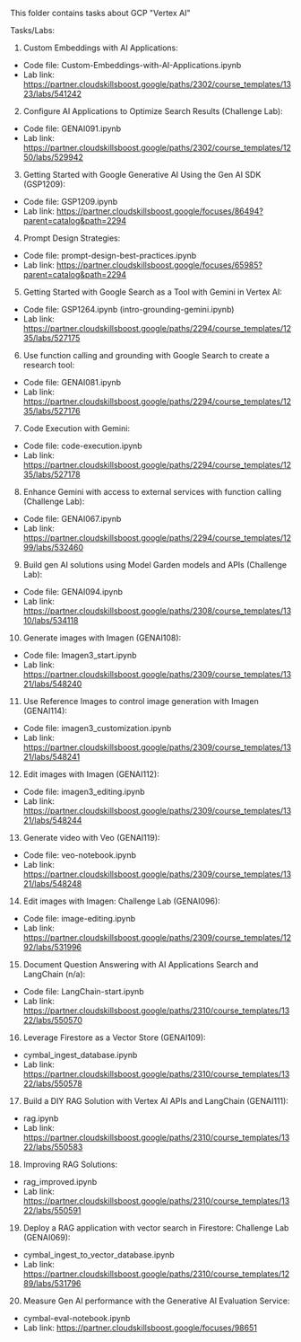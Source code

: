 This folder contains tasks about GCP "Vertex AI"

Tasks/Labs:
 
1. Custom Embeddings with AI Applications:
  - Code file: Custom-Embeddings-with-AI-Applications.ipynb
  - Lab link: https://partner.cloudskillsboost.google/paths/2302/course_templates/1323/labs/541242

2. Configure AI Applications to Optimize Search Results (Challenge Lab):
  - Code file: GENAI091.ipynb
  - Lab link: https://partner.cloudskillsboost.google/paths/2302/course_templates/1250/labs/529942

3. Getting Started with Google Generative AI Using the Gen AI SDK (GSP1209):
  - Code file: GSP1209.ipynb
  - Lab link: https://partner.cloudskillsboost.google/focuses/86494?parent=catalog&path=2294

4. Prompt Design Strategies:
  - Code file: prompt-design-best-practices.ipynb
  - Lab link: https://partner.cloudskillsboost.google/focuses/65985?parent=catalog&path=2294

5. Getting Started with Google Search as a Tool with Gemini in Vertex AI:
  - Code file: GSP1264.ipynb (intro-grounding-gemini.ipynb)
  - Lab link: https://partner.cloudskillsboost.google/paths/2294/course_templates/1235/labs/527175

6. Use function calling and grounding with Google Search to create a research tool:
 - Code file: GENAI081.ipynb
 - Lab link: https://partner.cloudskillsboost.google/paths/2294/course_templates/1235/labs/527176

7. Code Execution with Gemini:
 - Code file: code-execution.ipynb
 - Lab link: https://partner.cloudskillsboost.google/paths/2294/course_templates/1235/labs/527178

8. Enhance Gemini with access to external services with function calling (Challenge Lab):
 - Code file: GENAI067.ipynb
 - Lab link: https://partner.cloudskillsboost.google/paths/2294/course_templates/1299/labs/532460

9. Build gen AI solutions using Model Garden models and APIs (Challenge Lab):
 - Code file: GENAI094.ipynb
 - Lab link: https://partner.cloudskillsboost.google/paths/2308/course_templates/1310/labs/534118

10. Generate images with Imagen (GENAI108):
 - Code file: Imagen3_start.ipynb
 - Lab link: https://partner.cloudskillsboost.google/paths/2309/course_templates/1321/labs/548240

11. Use Reference Images to control image generation with Imagen (GENAI114):
 - Code file: imagen3_customization.ipynb
 - Lab link: https://partner.cloudskillsboost.google/paths/2309/course_templates/1321/labs/548241

 12. Edit images with Imagen (GENAI112):
  - Code file: imagen3_editing.ipynb
  - Lab link: https://partner.cloudskillsboost.google/paths/2309/course_templates/1321/labs/548244

13. Generate video with Veo (GENAI119):
 - Code file: veo-notebook.ipynb
 - Lab link: https://partner.cloudskillsboost.google/paths/2309/course_templates/1321/labs/548248

14. Edit images with Imagen: Challenge Lab (GENAI096):
 - Code file: image-editing.ipynb
 - Lab link: https://partner.cloudskillsboost.google/paths/2309/course_templates/1292/labs/531996

15. Document Question Answering with AI Applications Search and LangChain (n/a):
 - Code file: LangChain-start.ipynb
 - Lab link: https://partner.cloudskillsboost.google/paths/2310/course_templates/1322/labs/550570

16. Leverage Firestore as a Vector Store (GENAI109):
 - cymbal_ingest_database.ipynb
 - Lab link: https://partner.cloudskillsboost.google/paths/2310/course_templates/1322/labs/550578

17. Build a DIY RAG Solution with Vertex AI APIs and LangChain (GENAI111):
 - rag.ipynb
 - Lab link: https://partner.cloudskillsboost.google/paths/2310/course_templates/1322/labs/550583

 18. Improving RAG Solutions:
 - rag_improved.ipynb
 - Lab link: https://partner.cloudskillsboost.google/paths/2310/course_templates/1322/labs/550591

19. Deploy a RAG application with vector search in Firestore: Challenge Lab (GENAI069):
 - cymbal_ingest_to_vector_database.ipynb
 - Lab link: https://partner.cloudskillsboost.google/paths/2310/course_templates/1289/labs/531796

 20. Measure Gen AI performance with the Generative AI Evaluation Service:
 - cymbal-eval-notebook.ipynb
 - Lab link: https://partner.cloudskillsboost.google/focuses/98651
